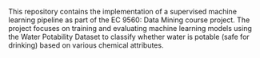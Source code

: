 This repository contains the implementation of a supervised machine learning pipeline as part of the EC 9560: Data Mining course project. The project focuses on training and evaluating machine learning models using the Water Potability Dataset to classify whether water is potable (safe for drinking) based on various chemical attributes.
